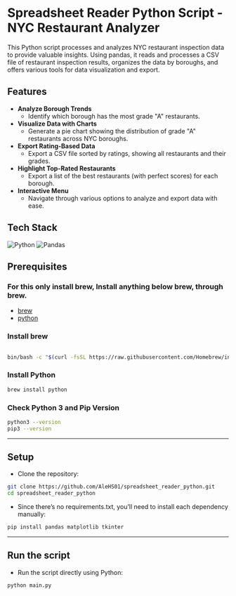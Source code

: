 # Spreadsheet Reader Python Script - NYC Restaurant Analyzer


This Python script processes and analyzes NYC restaurant inspection data to provide valuable insights. Using pandas, it reads and processes a CSV file of restaurant inspection results, organizes the data by boroughs, and offers various tools for data visualization and export. 
## Features
- **Analyze Borough Trends**
  - Identify which borough has the most grade "A" restaurants.
- **Visualize Data with Charts**
  - Generate a pie chart showing the distribution of grade "A" restaurants across NYC boroughs.
- **Export Rating-Based Data**
  - Export a CSV file sorted by ratings, showing all restaurants and their grades.
- **Highlight Top-Rated Restaurants**
  - Export a list of the best restaurants (with perfect scores) for each borough.
- **Interactive Menu**
  - Navigate through various options to analyze and export data with ease.

## Tech Stack
![Python](https://img.shields.io/badge/python-3670A0?style=for-the-badge&logo=python&logoColor=ffdd54)
![Pandas](https://img.shields.io/badge/pandas-%23150458.svg?style=for-the-badge&logo=pandas&logoColor=white)

## Prerequisites

### For this only install **brew**, Install anything below **brew**, through **brew**.
- [brew](https://brew.sh/)
- [python](https://www.python.org)
  
### Install brew

```bash

bin/bash -c "$(curl -fsSL https://raw.githubusercontent.com/Homebrew/install/HEAD/install.sh)"

```

### Install Python

```bash
brew install python
```
### Check Python 3 and Pip Version
```bash
python3 --version
pip3 --version
```
---
## Setup
- Clone the repository:

```bash
git clone https://github.com/AleHS01/spreadsheet_reader_python.git
cd spreadsheet_reader_python
```
- Since there’s no requirements.txt, you’ll need to install each dependency manually:
```bash
pip install pandas matplotlib tkinter
```
---
## Run the script
- Run the script directly using Python:
```bash
python main.py

```
